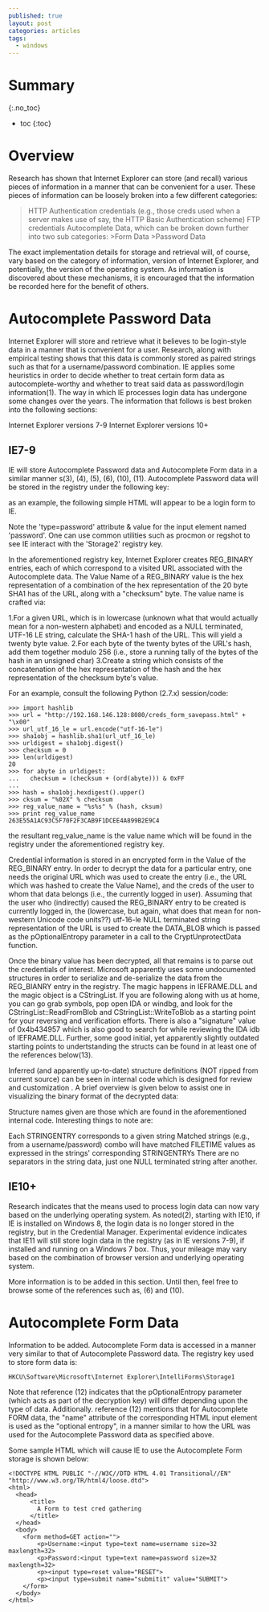 ```yaml
---
published: true
layout: post
categories: articles
tags:
  - windows
---
```

# Summary
{:.no_toc}

* toc
{:toc}

# Overview

Research has shown that Internet Explorer can store (and recall) various pieces of information in a manner that can be convenient for a user.  These pieces of information can be loosely broken into a few different categories:

  >HTTP Authentication credentials (e.g., those creds used when a server makes use of say, the HTTP Basic Authentication scheme)
  >FTP credentials
  >Autocomplete Data, which can be broken down further into two sub categories:
        >Form Data
        >Password Data

The exact implementation details for storage and retrieval will, of course, vary based on the category of information, version of Internet Explorer, and potentially, the version of the operating system.  As information is discovered about these mechanisms, it is encouraged that the information be recorded here for the benefit of others.


# Autocomplete Password Data

Internet Explorer will store and retrieve what it believes to be login-style data in a manner that is convenient for a user.  Research, along with empirical testing shows that this data is commonly stored as paired strings such as that for a username/password combination.  IE applies some heuristics in order to decide whether to treat certain form data as autocomplete-worthy and whether to treat said data as password/login information(1).  The way in which IE processes login data has undergone some changes over the years.  The information that follows is best broken into the following sections:

   Internet Explorer versions 7-9
   Internet Explorer versions 10+

## IE7-9

IE will store Autocomplete Password data and Autocomplete Form data in a similar manner s(3), (4), (5), (6), (10), (11).  Autocomplete Password data will be stored in the registry under the following key:

as an example, the following simple HTML will appear to be a login form to IE.

Note the 'type=password' attribute & value for the input element named 'password'.  One can use common utilities such as procmon or regshot to see IE interact with the 'Storage2' registry key.

In the aforementioned registry key, Internet Explorer creates REG_BINARY entries, each of which correspond to a visited URL associated with the Autocomplete data.  The Value Name of a REG_BINARY value is the hex representation of a combination of the hex representation of the 20 byte SHA1 has of the URL, along with a "checksum" byte.  The value name is crafted via:

   1.For a given URL, which is in lowercase (unknown what that would actually mean for a non-western alphabet) and encoded as a NULL terminated, UTF-16 LE string, calculate the SHA-1 hash of the URL.  This will yield a twenty byte value.
   2.For each byte of the twenty bytes of the URL's hash, add them together modulo 256 (i.e., store a running tally of the bytes of the hash in an unsigned char)
   3.Create a string which consists of the concatenation of the hex representation of the hash and the hex representation of the checksum byte's value.

For an example, consult the following Python (2.7.x) session/code:

~~~
>>> import hashlib
>>> url = "http://192.168.146.128:8080/creds_form_savepass.html" + "\x00"
>>> url_utf_16_le = url.encode("utf-16-le")
>>> sha1obj = hashlib.sha1(url_utf_16_le)
>>> urldigest = sha1obj.digest()
>>> checksum = 0
>>> len(urldigest)
20
>>> for abyte in urldigest:
...   checksum = (checksum + (ord(abyte))) & 0xFF
...
>>> hash = sha1obj.hexdigest().upper()
>>> cksum = "%02X" % checksum
>>> reg_value_name = "%s%s" % (hash, cksum)
>>> print reg_value_name
263E55A1AC93C5F70F2F3CAB9F1DCEE4A899B2E9C4
~~~

the resultant reg_value_name is the value name which will be found in the registry under the aforementioned registry key.

Credential information is stored in an encrypted form in the Value of the REG_BINARY entry.   In order to decrypt the data for a particular entry, one needs the original URL which was used to create the entry (i.e., the URL which was hashed to create the Value Name), and the creds of the user to whom that data belongs (i.e., the currently logged in user).  Assuming that the user who (indirectly) caused the REG_BINARY entry to be created is currently logged in, the (lowercase, but again, what does that mean for non-western Unicode code units??) utf-16-le NULL terminated string representation of the URL is used to create the DATA_BLOB which is passed as the pOptionalEntropy parameter in a call to the CryptUnprotectData function.

Once the binary value has been decrypted, all that remains is to parse out the credentials of interest.  Microsoft apparently uses some undocumented structures in order to serialize and de-serialize the data from the REG_BIANRY entry in the registry.  The magic happens in IEFRAME.DLL and the magic object is a CStringList.  If you are following along with us at home, you can go grab symbols, pop open IDA or windbg, and look for the CStringList::ReadFromBlob and CStringList::WriteToBlob as a starting point for your reversing and verification efforts.  There is also a "signature" value of 0x4b434957 which is also good to search for while reviewing the IDA idb of IEFRAME.DLL.  Further, some good initial, yet apparently slightly outdated starting points to undertstanding the structs can be found in at least one of the references below(13).

Inferred (and apparently up-to-date) structure definitions (NOT ripped from current source) can be seen in internal code which is designed for review and customization 
.  A brief overview is given below to assist one in visualizing the binary format of the decrypted data:

Structure names given are those which are found in the aforementioned internal code.  Interesting things to note are:

   Each STRINGENTRY corresponds to a given string
   Matched strings (e.g., from a username/password) combo will have matched FILETIME values as expressed in the strings' corresponding STRINGENTRYs
   There are no separators in the string data, just one NULL terminated string after another.

## IE10+

Research indicates that the means used to process login data can now vary based on the underlying operating system.  As noted(2), starting with IE10, if IE is installed on Windows 8, the login data is no longer stored in the registry, but in the Credential Manager.  Experimental evidence indicates that IE11 will still store login data in the registry (as in IE versions 7-9), if installed and running on a Windows 7 box.  Thus, your mileage may vary based on the combination of browser version and underlying operating system.

More information is to be added in this section.  Until then, feel free to browse some of the references such as, (6) and (10).

# Autocomplete Form Data

Information to be added.  Autocomplete Form data is accessed in a manner very similar to that of Autocomplete Password data.  The registry key used to store form data is:

	HKCU\Software\Microsoft\Internet Explorer\IntelliForms\Storage1
    
Note that reference (12) indicates that the pOptionalEntropy parameter (which acts as part of the decryption key) will differ depending upon the type of data.  Additionally. reference (12) mentions that for Autocomplete FORM data, the "name" attribute of the corresponding HTML input element is used as the "optional entropy", in a manner similar to how the URL was used for the Autocomplete Password data as specified above.

Some sample HTML which will cause IE to use the Autocomplete Form storage is shown below:

~~~
<!DOCTYPE HTML PUBLIC "-//W3C//DTD HTML 4.01 Transitional//EN" "http://www.w3.org/TR/html4/loose.dtd">
<html>
  <head>
      <title>
        A Form to test cred gathering
      </title>
  </head>
  <body>
    <form method=GET action="">
        <p>Username:<input type=text name=username size=32 maxlength=32>
        <p>Password:<input type=text name=password size=32 maxlength=32>
        <p><input type=reset value="RESET">
        <p><input type=submit name="submitit" value="SUBMIT">
    </form>
  </body>
</html>
~~~
